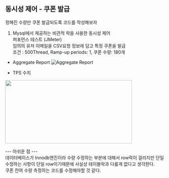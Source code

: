 

## 동시성 제어 - 쿠폰 발급
정해진 수량만 쿠폰 발급되도록 코드를 작성해보자 
<br>

1. Mysql에서 제공하는 비관적 락을 사용한 동시성 제어   
퍼포먼스 테스트 (JMeter)  
임의의 유저 이메일을 CSV요청 정보에 담고 특정 쿠폰을 발급   
조건 : 500Thread, Ramp-up periods: 1, 쿠폰 수량: 180개

- Aggregate Report
![Aggregate Report](img.png) 

- TPS 수치  
<img src="../../../Desktop/쿠폰 발급 요청 TPS.png" width="400" height="200"/>

--- 아쉬운 점 ---  
데이터베이스가 Innodb엔진이라 수량 수정하는 부분에 대해서 row락이 걸리지만 단일 수정하는 사항이 단일 row이기때문에 사실상 테이블락과 다를게 없다고 생각한다.  
쿠폰 잔여 수량 측정하는 코드를 수정해야할 것 같다.
